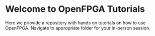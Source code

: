 # Welcome to OpenFPGA Tutorials
Here we priovide a repository with hands on tutorials on how to use OpenFPGA. Navigate to appropriate folder for your in-person session. 

[OpenFPGA]: https://github.com/lnis-uofu/OpenFPGA
